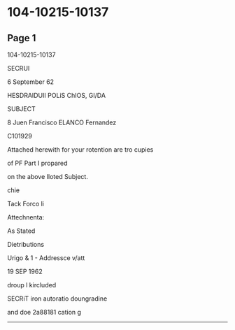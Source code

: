 # 104-10215-10137

## Page 1

104-10215-10137

SECRUI

6 September 62

HESDRAIDUII POLiS ChIOS, GI/DA

SUBJECT

8 Juen Francisco ELANCO Fernandez

C101929

Attached herewith for your rotention are tro cupies

of PF Part I propared

on the above Iloted Subject.

chie

Tack Forco li

Attechnenta:

As Stated

Dietributions

Urigo & 1 - Addressce v/att

19 SEP 1962

droup l kircluded

SECRiT iron autoratio doungradine

and doe 2a88181 cation g

---

